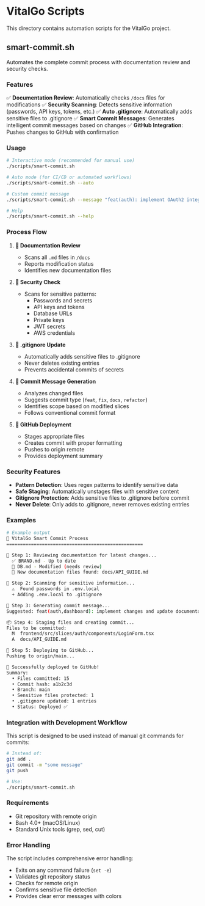 # VitalGo Scripts

This directory contains automation scripts for the VitalGo project.

## smart-commit.sh

Automates the complete commit process with documentation review and security checks.

### Features

✅ **Documentation Review**: Automatically checks `/docs` files for modifications
✅ **Security Scanning**: Detects sensitive information (passwords, API keys, tokens, etc.)
✅ **Auto .gitignore**: Automatically adds sensitive files to .gitignore
✅ **Smart Commit Messages**: Generates intelligent commit messages based on changes
✅ **GitHub Integration**: Pushes changes to GitHub with confirmation

### Usage

```bash
# Interactive mode (recommended for manual use)
./scripts/smart-commit.sh

# Auto mode (for CI/CD or automated workflows)
./scripts/smart-commit.sh --auto

# Custom commit message
./scripts/smart-commit.sh --message "feat(auth): implement OAuth2 integration"

# Help
./scripts/smart-commit.sh --help
```

### Process Flow

1. **📖 Documentation Review**
   - Scans all `.md` files in `/docs`
   - Reports modification status
   - Identifies new documentation files

2. **🔐 Security Check**
   - Scans for sensitive patterns:
     - Passwords and secrets
     - API keys and tokens
     - Database URLs
     - Private keys
     - JWT secrets
     - AWS credentials

3. **📝 .gitignore Update**
   - Automatically adds sensitive files to .gitignore
   - Never deletes existing entries
   - Prevents accidental commits of secrets

4. **💭 Commit Message Generation**
   - Analyzes changed files
   - Suggests commit type (`feat`, `fix`, `docs`, `refactor`)
   - Identifies scope based on modified slices
   - Follows conventional commit format

5. **🚀 GitHub Deployment**
   - Stages appropriate files
   - Creates commit with proper formatting
   - Pushes to origin remote
   - Provides deployment summary

### Security Features

- **Pattern Detection**: Uses regex patterns to identify sensitive data
- **Safe Staging**: Automatically unstages files with sensitive content
- **Gitignore Protection**: Adds sensitive files to .gitignore before commit
- **Never Delete**: Only adds to .gitignore, never removes existing entries

### Examples

```bash
# Example output
🚀 VitalGo Smart Commit Process
==================================================

📖 Step 1: Reviewing documentation for latest changes...
  ✅ BRAND.md - Up to date
  📝 DB.md - Modified (needs review)
  📄 New documentation files found: docs/API_GUIDE.md

🔐 Step 2: Scanning for sensitive information...
  ⚠️  Found passwords in .env.local
  + Adding .env.local to .gitignore

💭 Step 3: Generating commit message...
Suggested: feat(auth,dashboard): implement changes and update documentation

📦 Step 4: Staging files and creating commit...
Files to be committed:
  M  frontend/src/slices/auth/components/LoginForm.tsx
  A  docs/API_GUIDE.md

🚀 Step 5: Deploying to GitHub...
Pushing to origin/main...

🎉 Successfully deployed to GitHub!
Summary:
  • Files committed: 15
  • Commit hash: a1b2c3d
  • Branch: main
  • Sensitive files protected: 1
  • .gitignore updated: 1 entries
  • Status: Deployed ✅
```

### Integration with Development Workflow

This script is designed to be used instead of manual git commands for commits:

```bash
# Instead of:
git add .
git commit -m "some message"
git push

# Use:
./scripts/smart-commit.sh
```

### Requirements

- Git repository with remote origin
- Bash 4.0+ (macOS/Linux)
- Standard Unix tools (grep, sed, cut)

### Error Handling

The script includes comprehensive error handling:
- Exits on any command failure (`set -e`)
- Validates git repository status
- Checks for remote origin
- Confirms sensitive file detection
- Provides clear error messages with colors